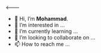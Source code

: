 <---
- 👋 Hi, I’m <b>Mohammad</b>.
- 👀 I’m interested in ...
- 🌱 I’m currently learning ...
- 💞️ I’m looking to collaborate on ...
- 📫 How to reach me ...
<!---
<div>
<table>
  <tr>
    <a href="https://www.instagram.com/T3LNET/">
      <img src="https://logodix.com/logo/14585.jpg" alt="Instagram Icon" width="100" height="100">
    </a>
  </tr>
<a href="https://github.com/T3LNET/"><img src="https://wallpapercave.com/wp/wp6903417.jpg" alt="linkedin Icon" width="25" height="100"></a>
  <tr>
    <a href="https://www.linkedin.com/in/mohamad-amirhassani-06ab10269">
      <img src="https://logodix.com/logo/16303.png" alt="linkedin Icon" width="150" height="75">
    </a>
  </tr>
<a href="https://github.com/T3LNET/"><img src="https://wallpapercave.com/wp/wp6903417.jpg" alt="linkedin Icon" width="25" height="100"></a>
  <tr>
    <a href="mailto:m.amirhassani@yahoo.com">
      <img src="https://logodix.com/logo/14631.png" alt="linkedin Icon" width="75" height="70">
    </a>
  </tr>
<a href="https://github.com/T3LNET/"><img src="https://wallpapercave.com/wp/wp6903417.jpg" alt="linkedin Icon" width="25" height="100"></a>
  <tr>
    <a href="https://t.me/T3LNET/">
      <img src="https://logodix.com/logo/1255268.png" alt="Telegram Icon" width="75" height="75">
    </a>
  </tr>
</table>
</div>

T3LNET/T3LNET is a ✨ special ✨ repository because its `README.md` (this file) appears on your GitHub profile.
You can click the Preview link to take a look at your changes.
--->
